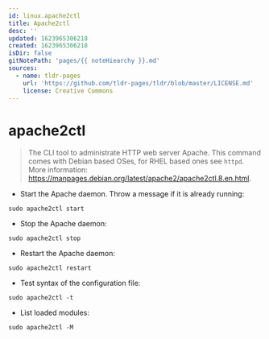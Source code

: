 ```yaml
---
id: linux.apache2ctl
title: Apache2ctl
desc: ''
updated: 1623965306218
created: 1623965306218
isDir: false
gitNotePath: 'pages/{{ noteHiearchy }}.md'
sources:
  - name: tldr-pages
    url: 'https://github.com/tldr-pages/tldr/blob/master/LICENSE.md'
    license: Creative Commons
---
```

# apache2ctl

> The CLI tool to administrate HTTP web server Apache.
> This command comes with Debian based OSes, for RHEL based ones see `httpd`.
> More information: <https://manpages.debian.org/latest/apache2/apache2ctl.8.en.html>.

- Start the Apache daemon. Throw a message if it is already running:

`sudo apache2ctl start`

- Stop the Apache daemon:

`sudo apache2ctl stop`

- Restart the Apache daemon:

`sudo apache2ctl restart`

- Test syntax of the configuration file:

`sudo apache2ctl -t`

- List loaded modules:

`sudo apache2ctl -M`

